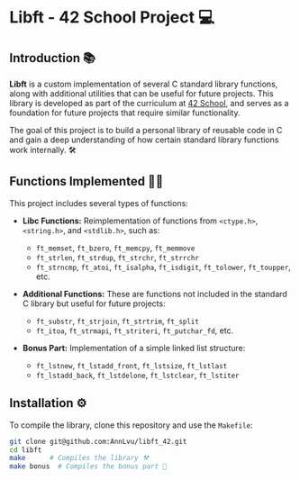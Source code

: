 # Libft - 42 School Project 💻

## Introduction 📚

**Libft** is a custom implementation of several C standard library functions, along with additional utilities that can be useful for future projects. This library is developed as part of the curriculum at [42 School](https://www.42.fr/), and serves as a foundation for future projects that require similar functionality.

The goal of this project is to build a personal library of reusable code in C and gain a deep understanding of how certain standard library functions work internally. 🛠️

## Functions Implemented 🧑‍💻

This project includes several types of functions:
- **Libc Functions:** Reimplementation of functions from `<ctype.h>`, `<string.h>`, and `<stdlib.h>`, such as:
  - `ft_memset`, `ft_bzero`, `ft_memcpy`, `ft_memmove`
  - `ft_strlen`, `ft_strdup`, `ft_strchr`, `ft_strrchr`
  - `ft_strncmp`, `ft_atoi`, `ft_isalpha`, `ft_isdigit`, `ft_tolower`, `ft_toupper`, etc.

- **Additional Functions:** These are functions not included in the standard C library but useful for future projects:
  - `ft_substr`, `ft_strjoin`, `ft_strtrim`, `ft_split`
  - `ft_itoa`, `ft_strmapi`, `ft_striteri`, `ft_putchar_fd`, etc.

- **Bonus Part:** Implementation of a simple linked list structure:
  - `ft_lstnew`, `ft_lstadd_front`, `ft_lstsize`, `ft_lstlast`
  - `ft_lstadd_back`, `ft_lstdelone`, `ft_lstclear`, `ft_lstiter`


## Installation ⚙️

To compile the library, clone this repository and use the `Makefile`:

```bash
git clone git@github.com:AnnLvu/libft_42.git
cd libft
make      # Compiles the library ⚒️
make bonus  # Compiles the bonus part 🚀

